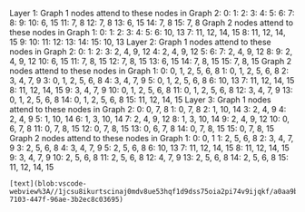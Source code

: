 Layer 1:
 Graph 1 nodes attend to these nodes in Graph 2:
    0: 
    1: 
    2: 
    3: 
    4: 
    5: 
    6: 
    7: 
    8: 
    9: 
    10: 6, 15
    11: 7, 8
    12: 7, 8
    13: 6, 15
    14: 7, 8
    15: 7, 8
 Graph 2 nodes attend to these nodes in Graph 1:
    0: 
    1: 
    2: 
    3: 
    4: 
    5: 
    6: 10, 13
    7: 11, 12, 14, 15
    8: 11, 12, 14, 15
    9: 
    10: 
    11: 
    12: 
    13: 
    14: 
    15: 10, 13
Layer 2:
 Graph 1 nodes attend to these nodes in Graph 2:
    0: 
    1: 
    2: 
    3: 2, 4, 9, 12
    4: 2, 4, 9, 12
    5: 
    6: 
    7: 2, 4, 9, 12
    8: 
    9: 2, 4, 9, 12
    10: 6, 15
    11: 7, 8, 15
    12: 7, 8, 15
    13: 6, 15
    14: 7, 8, 15
    15: 7, 8, 15
 Graph 2 nodes attend to these nodes in Graph 1:
    0: 0, 1, 2, 5, 6, 8
    1: 0, 1, 2, 5, 6, 8
    2: 3, 4, 7, 9
    3: 0, 1, 2, 5, 6, 8
    4: 3, 4, 7, 9
    5: 0, 1, 2, 5, 6, 8
    6: 10, 13
    7: 11, 12, 14, 15
    8: 11, 12, 14, 15
    9: 3, 4, 7, 9
    10: 0, 1, 2, 5, 6, 8
    11: 0, 1, 2, 5, 6, 8
    12: 3, 4, 7, 9
    13: 0, 1, 2, 5, 6, 8
    14: 0, 1, 2, 5, 6, 8
    15: 11, 12, 14, 15
Layer 3:
 Graph 1 nodes attend to these nodes in Graph 2:
    0: 0, 7, 8
    1: 0, 7, 8
    2: 1, 10, 14
    3: 2, 4, 9
    4: 2, 4, 9
    5: 1, 10, 14
    6: 1, 3, 10, 14
    7: 2, 4, 9, 12
    8: 1, 3, 10, 14
    9: 2, 4, 9, 12
    10: 0, 6, 7, 8
    11: 0, 7, 8, 15
    12: 0, 7, 8, 15
    13: 0, 6, 7, 8
    14: 0, 7, 8, 15
    15: 0, 7, 8, 15
 Graph 2 nodes attend to these nodes in Graph 1:
    0: 0, 1
    1: 2, 5, 6, 8
    2: 3, 4, 7, 9
    3: 2, 5, 6, 8
    4: 3, 4, 7, 9
    5: 2, 5, 6, 8
    6: 10, 13
    7: 11, 12, 14, 15
    8: 11, 12, 14, 15
    9: 3, 4, 7, 9
    10: 2, 5, 6, 8
    11: 2, 5, 6, 8
    12: 4, 7, 9
    13: 2, 5, 6, 8
    14: 2, 5, 6, 8
    15: 11, 12, 14, 15


    [text](blob:vscode-webview%3A//1jcsu8ikurtscinaj0mdv8ue53hqf1d9dss75oia2pi74v9ijqkf/a0aa9b51-7103-447f-96ae-3b2ec8c03695)